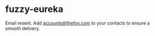 # fuzzy-eureka
Email resent. Add accounts@firefox.com to your contacts to ensure a smooth delivery.
